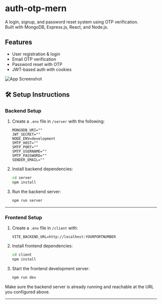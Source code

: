 # auth-otp-mern

A login, signup, and password reset system using OTP verification.  
Built with MongoDB, Express.js, React, and Node.js.


## Features

- User registration & login  
- Email OTP verification  
- Password reset with OTP  
- JWT-based auth with cookies  

![App Screenshot](https://github.com/user-attachments/assets/750cad9d-8a99-4507-b4cf-0d6f49bf0983)


## 🛠️ Setup Instructions

###  Backend Setup

1. Create a `.env` file in `/server` with the following:

    ```env
    MONGODB_URI=""
    JWT_SECRET=""
    NODE_ENV=development
    SMTP_HOST=""
    SMTP_PORT=""
    SMTP_USERNAME=""
    SMTP_PASSWORD=""
    SENDER_EMAIL=""
    ```

2. Install backend dependencies:

    ```bash
    cd server
    npm install
    ```

3. Run the backend server:

    ```bash
    npm run server
    ```

---

### Frontend Setup

1. Create a `.env` file in `/client` with:

    ```env
    VITE_BACKEND_URL=http://localhost:YOURPORTNUMBER
    ```

2. Install frontend dependencies:

    ```bash
    cd client
    npm install
    ```

3. Start the frontend development server:

    ```bash
    npm run dev
    ```

Make sure the backend server is already running and reachable at the URL you configured above.

---
